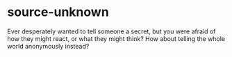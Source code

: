 # source-unknown
Ever desperately wanted to tell someone a secret, but you were afraid of how they might react, or what they might think? How about telling the whole world anonymously instead? 
